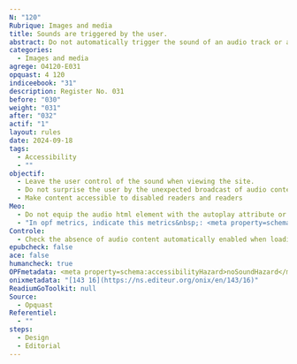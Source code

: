 ```yaml
---
N: "120"
Rubrique: Images and media
title: Sounds are triggered by the user.
abstract: Do not automatically trigger the sound of an audio track or an empty track
categories:
  - Images and media
agrege: O4120-E031
opquast: 4 120
indiceebook: "31"
description: Register No. 031
before: "030"
weight: "031"
after: "032"
actif: "1"
layout: rules
date: 2024-09-18
tags:
  - Accessibility
  - ""
objectif:
  - Leave the user control of the sound when viewing the site.
  - Do not surprise the user by the unexpected broadcast of audio content.
  - Make content accessible to disabled readers and readers
Meo:
  - Do not equip the audio html element with the autoplay attribute or without the controls attribute.
  - "In opf metrics, indicate this metrics&nbsp;: <meta property=schema:accessibilityHazard>noSoundHazard</meta>"
Controle:
  - Check the absence of audio content automatically enabled when loading the page
epubcheck: false
ace: false
humancheck: true
OPFmetadata: <meta property=schema:accessibilityHazard>noSoundHazard</meta>
onixmetadata: "[143 16](https://ns.editeur.org/onix/en/143/16)"
ReadiumGoToolkit: null
Source:
  - Opquast
Referentiel:
  - ""
steps:
  - Design
  - Editorial
---
```

